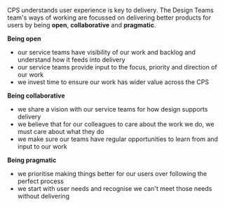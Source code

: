 CPS understands user experience is key to delivery. The Design Teams team's ways of working are focussed on delivering better products for users by being **open**, **collaborative** and **pragmatic**.

**Being open**
- our service teams have visibility of our work and backlog and understand how it feeds into delivery
- our service teams provide input to the focus, priority and direction of our work
- we invest time to ensure our work has wider value across the CPS

**Being collaborative**
- we share a vision with our service teams for how design supports delivery
- we believe that for our colleagues to care about the work we do, we must care about what they do
- we make sure our teams have regular opportunities to learn from and input to our work

**Being pragmatic**
- we prioritise making things better for our users over following the perfect process
- we start with user needs and recognise we can't meet those needs without delivering

